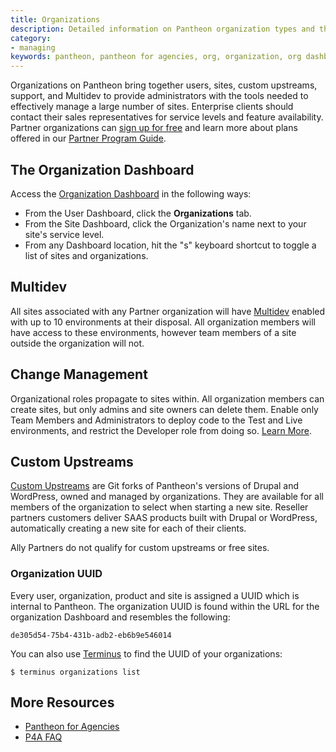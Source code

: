 ```yaml
---
title: Organizations
description: Detailed information on Pantheon organization types and the features available to them.
category:
- managing
keywords: pantheon, pantheon for agencies, org, organization, org dashboard, change management
---
```

Organizations on Pantheon bring together users, sites, custom upstreams,  support, and Multidev to provide administrators with the tools needed to effectively manage a large number of sites. Enterprise clients should contact their sales representatives for service levels and feature availability. Partner organizations can [sign up for free](https://pantheon.io/agency) and learn more about plans offered in our [Partner Program Guide](http://pantheon.io/sites/default/files/Partner_Program_Guide_2015.pdf).
## The Organization Dashboard
Access the [Organization Dashboard](/docs/articles/organizations/pantheon-for-agencies/#tour-the-dashboard) in the following ways:

- From the User Dashboard, click the **Organizations** tab.
- From the Site Dashboard, click the Organization's name next to your site's service level.
- From any Dashboard location, hit the "s" keyboard shortcut to toggle a list of sites and organizations.


## Multidev
All sites associated with any Partner organization will have [Multidev](/docs/articles/sites/multidev) enabled with up to 10 environments at their disposal. All organization members will have access to these environments, however team members of a site outside the organization will not.

## Change Management

Organizational roles propagate to sites within. All organization members can create sites, but only admins and site owners can delete them. Enable only Team Members and Administrators to deploy code to the Test and Live environments, and restrict the Developer role from doing so. [Learn More](/docs/articles/organizations/change-management).

## Custom Upstreams

[Custom Upstreams](/docs/articles/organizations/running-a-custom-upstream) are Git forks of Pantheon's versions of Drupal and WordPress, owned and managed by organizations. They are available for all members of the organization to select when starting a new site. Reseller partners customers deliver SAAS products built with Drupal or WordPress, automatically creating a new site for each of their clients.

Ally Partners do not qualify for custom upstreams or free sites.

### Organization UUID
Every user, organization, product and site is assigned a UUID which is internal to Pantheon. The organization UUID is found within the URL for the organization Dashboard and resembles the following:
```
de305d54-75b4-431b-adb2-eb6b9e546014
```
You can also use [Terminus](https://github.com/pantheon-systems/cli) to find the UUID of your organizations:

```
$ terminus organizations list
```


## More Resources

- [Pantheon for Agencies](/docs/articles/organizations/pantheon-for-agencies)
- [P4A FAQ](/docs/articles/organizations/pantheon-for-agencies/faq)
